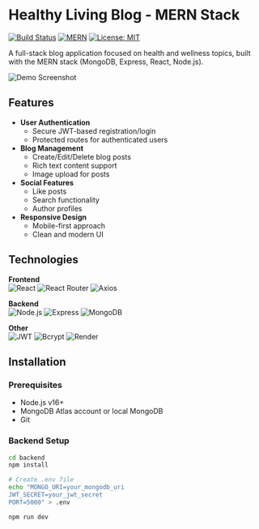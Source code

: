 # Healthy Living Blog - MERN Stack

[![Build Status](https://img.shields.io/badge/build-passing-brightgreen)]()
[![MERN](https://img.shields.io/badge/stack-MERN-00f.svg)](https://www.mongodb.com/mern-stack)
[![License: MIT](https://img.shields.io/badge/License-MIT-yellow.svg)](https://opensource.org/licenses/MIT)

A full-stack blog application focused on health and wellness topics, built with the MERN stack (MongoDB, Express, React, Node.js).

![Demo Screenshot](/screenshots/demo.png) <!-- Add your screenshot path -->

## Features

- **User Authentication**
  - Secure JWT-based registration/login
  - Protected routes for authenticated users
- **Blog Management**
  - Create/Edit/Delete blog posts
  - Rich text content support
  - Image upload for posts
- **Social Features**
  - Like posts
  - Search functionality
  - Author profiles
- **Responsive Design**
  - Mobile-first approach
  - Clean and modern UI

## Technologies

**Frontend**  
![React](https://img.shields.io/badge/-React-61DAFB?logo=react&logoColor=white)
![React Router](https://img.shields.io/badge/-React_Router-CA4245)
![Axios](https://img.shields.io/badge/-Axios-5A29E4)

**Backend**  
![Node.js](https://img.shields.io/badge/-Node.js-339933?logo=node.js&logoColor=white)
![Express](https://img.shields.io/badge/-Express-000000?logo=express)
![MongoDB](https://img.shields.io/badge/-MongoDB-47A248?logo=mongodb&logoColor=white)

**Other**  
![JWT](https://img.shields.io/badge/-JWT-000000?logo=json-web-tokens)
![Bcrypt](https://img.shields.io/badge/-Bcrypt-525252)
![Render](https://img.shields.io/badge/-Render-46E3B7?logo=render)

## Installation

### Prerequisites
- Node.js v16+
- MongoDB Atlas account or local MongoDB
- Git

### Backend Setup
```bash
cd backend
npm install

# Create .env file
echo "MONGO_URI=your_mongodb_uri
JWT_SECRET=your_jwt_secret
PORT=5000" > .env

npm run dev
